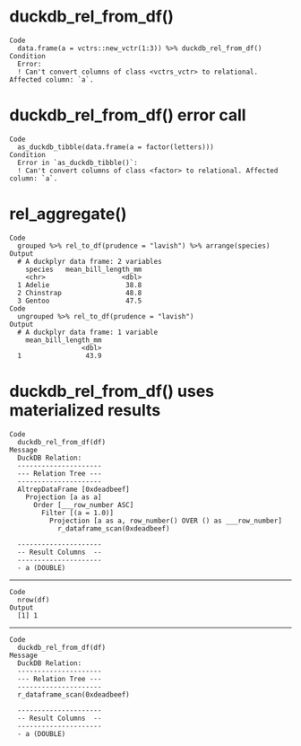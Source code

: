 # duckdb_rel_from_df()

    Code
      data.frame(a = vctrs::new_vctr(1:3)) %>% duckdb_rel_from_df()
    Condition
      Error:
      ! Can't convert columns of class <vctrs_vctr> to relational. Affected column: `a`.

# duckdb_rel_from_df() error call

    Code
      as_duckdb_tibble(data.frame(a = factor(letters)))
    Condition
      Error in `as_duckdb_tibble()`:
      ! Can't convert columns of class <factor> to relational. Affected column: `a`.

# rel_aggregate()

    Code
      grouped %>% rel_to_df(prudence = "lavish") %>% arrange(species)
    Output
      # A duckplyr data frame: 2 variables
        species   mean_bill_length_mm
        <chr>                   <dbl>
      1 Adelie                   38.8
      2 Chinstrap                48.8
      3 Gentoo                   47.5
    Code
      ungrouped %>% rel_to_df(prudence = "lavish")
    Output
      # A duckplyr data frame: 1 variable
        mean_bill_length_mm
                      <dbl>
      1                43.9

# duckdb_rel_from_df() uses materialized results

    Code
      duckdb_rel_from_df(df)
    Message
      DuckDB Relation: 
      ---------------------
      --- Relation Tree ---
      ---------------------
      AltrepDataFrame [0xdeadbeef]
        Projection [a as a]
          Order [___row_number ASC]
            Filter [(a = 1.0)]
              Projection [a as a, row_number() OVER () as ___row_number]
                r_dataframe_scan(0xdeadbeef)
      
      ---------------------
      -- Result Columns  --
      ---------------------
      - a (DOUBLE)
      

---

    Code
      nrow(df)
    Output
      [1] 1

---

    Code
      duckdb_rel_from_df(df)
    Message
      DuckDB Relation: 
      ---------------------
      --- Relation Tree ---
      ---------------------
      r_dataframe_scan(0xdeadbeef)
      
      ---------------------
      -- Result Columns  --
      ---------------------
      - a (DOUBLE)
      

